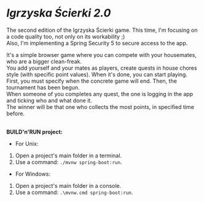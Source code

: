 # _Igrzyska Ścierki 2.0_
The second edition of the Igrzyska Ścierki game. This time, I'm focusing on a code quality too, not only on its workability ;)<br/>
Also, I'm implementing a Spring Security 5 to secure access to the app.<br/>

It's a simple browser game where you can compete with your housemates, who are a bigger clean-freak.<br/>You add yourself and your mates as players, create quests in house chores style (with specific point values). When it's done, you can start playing.<br/>First, you must specify when the concrete game will end. Then, the tournament has been begun.<br/>When someone of you completes any quest, the one is logging in the app and ticking who and what done it.<br/>The winner will be that one who collects the most points, in specified time before.
<br/><br/>

**BUILD'n'RUN project:**

- For Unix:

1) Open a project's main folder in a terminal.
2) Use a command: `./mvnw spring-boot:run`.

- For Windows:

1) Open a project's main folder in a console.
2) Use a command: `.\mvnw.cmd spring-boot:run`.
<br><br>
